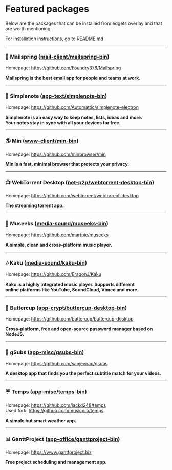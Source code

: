 # Featured packages

Below are the packages that can be installed from edgets overlay and that are worth mentioning.

For installation instructions, go to [README.md](https://github.com/BlueManCZ/edgets/blob/master/README.md)

---

### :email: Mailspring ([mail-client/mailspring-bin](https://github.com/BlueManCZ/edgets/tree/master/mail-client/mailspring-bin))

Homepage: https://github.com/Foundry376/Mailspring

__Mailspring is the best email app for people and teams at work.__

---

### :notebook: Simplenote ([app-text/simplenote-bin](https://github.com/BlueManCZ/edgets/tree/master/app-text/simplenote-bin))

Homepage: https://github.com/Automattic/simplenote-electron

__Simplenote is an easy way to keep notes, lists, ideas and more.<br>
Your notes stay in sync with all your devices for free.__

---

### :earth_americas: Min ([www-client/min-bin](https://github.com/BlueManCZ/edgets/tree/master/www-client/min-bin))

Homepage: https://github.com/minbrowser/min

__Min is a fast, minimal browser that protects your privacy.__

---

### :tv: WebTorrent Desktop ([net-p2p/webtorrent-desktop-bin](https://github.com/BlueManCZ/edgets/tree/master/net-p2p/webtorrent-desktop-bin))

Homepage: https://github.com/webtorrent/webtorrent-desktop

__The streaming torrent app.__

---

### :musical_note: Museeks ([media-sound/museeks-bin](https://github.com/BlueManCZ/edgets/tree/master/media-sound/museeks-bin))

Homepage: https://github.com/martpie/museeks

__A simple, clean and cross-platform music player.__

---

### :notes: Kaku ([media-sound/kaku-bin](https://github.com/BlueManCZ/edgets/tree/master/media-sound/kaku-bin))

Homepage: https://github.com/EragonJ/Kaku

__Kaku is a highly integrated music player. Supports different<br>
online platforms like YouTube, SoundCloud, Vimeo and more.__

---

### :closed_lock_with_key: Buttercup ([app-crypt/buttercup-desktop-bin](https://github.com/BlueManCZ/edgets/tree/master/app-crypt/buttercup-desktop-bin))

Homepage: https://github.com/buttercup/buttercup-desktop

__Cross-platform, free and open-source password manager based on NodeJS.__

---

### :page_facing_up: gSubs ([app-misc/gsubs-bin](https://github.com/BlueManCZ/edgets/tree/master/app-misc/gsubs-bin))

Homepage: https://github.com/sanjevirau/gsubs

__A desktop app that finds you the perfect subtitle match for your videos.__

---

### :umbrella: Temps ([app-misc/temps-bin](https://github.com/BlueManCZ/edgets/tree/master/app-misc/temps-bin))

Homepage: https://github.com/jackd248/temps<br>
Used fork: https://github.com/musicpro/temps

__A simple but smart weather app.__

---

### :bar_chart: GanttProject ([app-office/ganttproject-bin](https://github.com/BlueManCZ/edgets/tree/master/app-office/ganttproject-bin))

Homepage: https://www.ganttproject.biz

__Free project scheduling and management app.__

